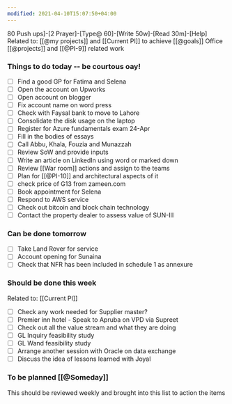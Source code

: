 ```yaml
---
modified: 2021-04-10T15:07:50+04:00
---
```


80 Push ups]-[2 Prayer]-[Type@ 60]-[Write 50w]-[Read 30m]-[Help] 
Related to: [[@my projects]] and [[Current PI]] to achieve [[@goals]]
Office [[@projects]] and [[@PI-9]] related work

### Things to do today -- be courtous oay!
- [ ] Find a good GP for Fatima and Selena 
- [ ] Open the account on Upworks
- [ ] Open account on blogger
- [ ] Fix account name on word press
- [ ] Check with Faysal bank to move to Lahore
- [ ] Consolidate the disk usage on the laptop
- [ ] Register for Azure fundamentals exam 24-Apr
- [ ] Fill in the bodies of essays 
- [ ] Call Abbu, Khala, Fouzia and Munazzah
- [ ] Review SoW and provide inputs
- [ ] Write an article on LinkedIn using word or marked down
- [ ] Review [[War room]] actions and assign to the teams
- [ ] Plan for [[@PI-10]] and architectural aspects of it
- [ ] check price of G13 from zameen.com
- [ ] Book appointment for Selena
- [ ] Respond to AWS service 
- [ ] Check out bitcoin and block chain technology
- [ ] Contact the property dealer to assess value of SUN-III
	
### Can be done tomorrow 
- [ ] Take Land Rover for service
- [ ] Account opening for Sunaina
- [ ] Check that NFR has been included in schedule 1 as annexure

### Should be done this week
Related to: [[Current PI]]
- [ ] Check any work needed for Supplier master?
- [ ] Premier inn hotel - Speak to Apruba on VPD via Supreet
- [ ] Check out all the value stream and what they are doing
- [ ] GL Inquiry feasibility study
- [ ] GL Wand feasibility study
- [ ] Arrange another session with Oracle on data exchange
- [ ] Discuss the idea of lessons learned with Joyal

### To be planned [[@Someday]]
This should be reviewed weekly and brought into this list to action the items
